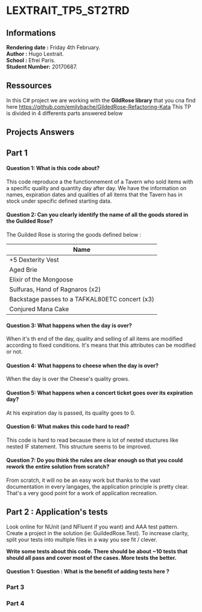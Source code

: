 # LEXTRAIT_TP5_ST2TRD

##  Informations ##

**Rendering date :** Friday 4th February.  
**Author :** Hugo Lextrait.  
**School :** Efrei Paris.  
**Student Number:** 20170687.  

## Ressources ##

In this C# project we are working with the **GildRose library** that you cna find here  https://github.com/emilybache/GildedRose-Refactoring-Kata 
This TP is divided in 4 differents parts answered below 

## Projects Answers ##

## Part 1 ##
#### Question 1: What is this code about?

This code reproduce a the functionnement of a Tavern who sold items with a specific quality and quantity day after day.
We have the information on names, expiration dates and qualities of all items that the Tavern has in stock under specific defined starting data.

#### Question 2: Can you clearly identify the name of all the goods stored in the Guilded Rose?

The Guilded Rose is storing the goods defined below : 

Name   |
------------- |
+5 Dexterity Vest  |
Aged Brie  |
Elixir of the Mongoose  |
Sulfuras, Hand of Ragnaros (x2)  |
Backstage passes to a TAFKAL80ETC concert (x3)  |
Conjured Mana Cake  |
  
#### Question 3: What happens when the day is over?

When it's th end of the day, quality and selling of all items are modified according to fixed conditions. It's means that this attributes can be modified or not. 

#### Question 4: What happens to cheese when the day is over?

When the day is over the Cheese's quality grows.

#### Question 5: What happens when a concert ticket goes over its expiration day?

At his expiration day is passed, its quality goes to 0.

#### Question 6: What makes this code hard to read?

This code is hard to read because there is lot of nested stuctures like nested IF statement. This structure seems to be improved.

#### Question 7: Do you think the rules are clear enough so that you could rework the entire solution from scratch?

From scratch, it will no be an easy work but thanks to the vast documentation in every langages, the application principle is pretty clear. That's a very good point for a work of application recreation.

## Part 2 : Application's tests ## 

Look online for NUnit (and NFluent if you want) and AAA test pattern. Create a project in the solution (ie: GuildedRose.Test). To increase clarity, split your tests into multiple files in a way you see fit / clever.

**Write some tests about this code. There should be about ~10 tests that should all pass and cover most of the cases. More tests the better.**

#### Question 1: Question : What is the benefit of adding tests here ? 

### Part 3 ###


### Part 4 ###

